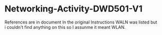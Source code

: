 # Networking-Activity-DWD501-V1
References are in document
In the original Instructions WALN was listed but i couldn't find anything on this so I assunme it meant WLAN.
